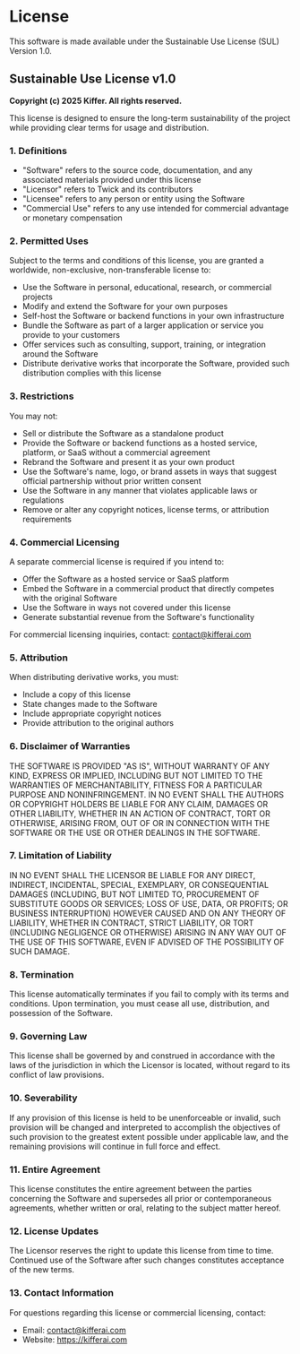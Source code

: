 # License

This software is made available under the Sustainable Use License (SUL) Version 1.0.

## Sustainable Use License v1.0

**Copyright (c) 2025 Kiffer. All rights reserved.**

This license is designed to ensure the long-term sustainability of the project while providing clear terms for usage and distribution.

### 1. Definitions

- "Software" refers to the source code, documentation, and any associated materials provided under this license
- "Licensor" refers to Twick and its contributors
- "Licensee" refers to any person or entity using the Software
- "Commercial Use" refers to any use intended for commercial advantage or monetary compensation

### 2. Permitted Uses

Subject to the terms and conditions of this license, you are granted a worldwide, non-exclusive, non-transferable license to:

- Use the Software in personal, educational, research, or commercial projects
- Modify and extend the Software for your own purposes
- Self-host the Software or backend functions in your own infrastructure
- Bundle the Software as part of a larger application or service you provide to your customers
- Offer services such as consulting, support, training, or integration around the Software
- Distribute derivative works that incorporate the Software, provided such distribution complies with this license

### 3. Restrictions

You may not:

- Sell or distribute the Software as a standalone product
- Provide the Software or backend functions as a hosted service, platform, or SaaS without a commercial agreement
- Rebrand the Software and present it as your own product
- Use the Software's name, logo, or brand assets in ways that suggest official partnership without prior written consent
- Use the Software in any manner that violates applicable laws or regulations
- Remove or alter any copyright notices, license terms, or attribution requirements

### 4. Commercial Licensing

A separate commercial license is required if you intend to:

- Offer the Software as a hosted service or SaaS platform
- Embed the Software in a commercial product that directly competes with the original Software
- Use the Software in ways not covered under this license
- Generate substantial revenue from the Software's functionality

For commercial licensing inquiries, contact: contact@kifferai.com

### 5. Attribution

When distributing derivative works, you must:

- Include a copy of this license
- State changes made to the Software
- Include appropriate copyright notices
- Provide attribution to the original authors

### 6. Disclaimer of Warranties

THE SOFTWARE IS PROVIDED "AS IS", WITHOUT WARRANTY OF ANY KIND, EXPRESS OR IMPLIED, INCLUDING BUT NOT LIMITED TO THE WARRANTIES OF MERCHANTABILITY, FITNESS FOR A PARTICULAR PURPOSE AND NONINFRINGEMENT. IN NO EVENT SHALL THE AUTHORS OR COPYRIGHT HOLDERS BE LIABLE FOR ANY CLAIM, DAMAGES OR OTHER LIABILITY, WHETHER IN AN ACTION OF CONTRACT, TORT OR OTHERWISE, ARISING FROM, OUT OF OR IN CONNECTION WITH THE SOFTWARE OR THE USE OR OTHER DEALINGS IN THE SOFTWARE.

### 7. Limitation of Liability

IN NO EVENT SHALL THE LICENSOR BE LIABLE FOR ANY DIRECT, INDIRECT, INCIDENTAL, SPECIAL, EXEMPLARY, OR CONSEQUENTIAL DAMAGES (INCLUDING, BUT NOT LIMITED TO, PROCUREMENT OF SUBSTITUTE GOODS OR SERVICES; LOSS OF USE, DATA, OR PROFITS; OR BUSINESS INTERRUPTION) HOWEVER CAUSED AND ON ANY THEORY OF LIABILITY, WHETHER IN CONTRACT, STRICT LIABILITY, OR TORT (INCLUDING NEGLIGENCE OR OTHERWISE) ARISING IN ANY WAY OUT OF THE USE OF THIS SOFTWARE, EVEN IF ADVISED OF THE POSSIBILITY OF SUCH DAMAGE.

### 8. Termination

This license automatically terminates if you fail to comply with its terms and conditions. Upon termination, you must cease all use, distribution, and possession of the Software.

### 9. Governing Law

This license shall be governed by and construed in accordance with the laws of the jurisdiction in which the Licensor is located, without regard to its conflict of law provisions.

### 10. Severability

If any provision of this license is held to be unenforceable or invalid, such provision will be changed and interpreted to accomplish the objectives of such provision to the greatest extent possible under applicable law, and the remaining provisions will continue in full force and effect.

### 11. Entire Agreement

This license constitutes the entire agreement between the parties concerning the Software and supersedes all prior or contemporaneous agreements, whether written or oral, relating to the subject matter hereof.

### 12. License Updates

The Licensor reserves the right to update this license from time to time. Continued use of the Software after such changes constitutes acceptance of the new terms.

### 13. Contact Information

For questions regarding this license or commercial licensing, contact:

- Email: contact@kifferai.com
- Website: https://kifferai.com

